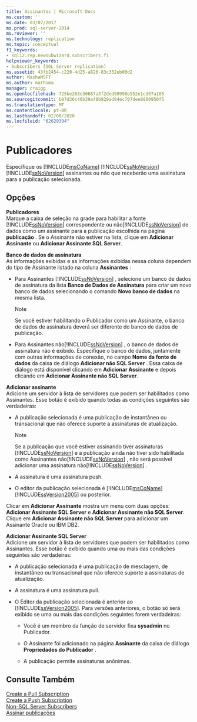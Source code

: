 ```yaml
---
title: Assinantes | Microsoft Docs
ms.custom: ''
ms.date: 03/07/2017
ms.prod: sql-server-2014
ms.reviewer: ''
ms.technology: replication
ms.topic: conceptual
f1_keywords:
- sql12.rep.newsubwizard.subscribers.f1
helpviewer_keywords:
- Subscribers [SQL Server replication]
ms.assetid: 43fb2454-c220-4d25-a826-83c332eb00d2
author: MashaMSFT
ms.author: mathoma
manager: craigg
ms.openlocfilehash: 725be263e30687a3f2ded90990e952e1cd97a185
ms.sourcegitcommit: b87d36c46b39af8b929ad94ec707dee8800950f5
ms.translationtype: MT
ms.contentlocale: pt-BR
ms.lasthandoff: 02/08/2020
ms.locfileid: "62629394"
---
```

# <a name="subscribers"></a>Publicadores
  Especifique os [!INCLUDE[msCoName](../../includes/msconame-md.md)] [!INCLUDE[ssNoVersion](../../includes/ssnoversion-md.md)] [!INCLUDE[ssNoVersion](../../includes/ssnoversion-md.md)] assinantes ou não que receberão uma assinatura para a publicação selecionada.  
  
## <a name="options"></a>Opções  
 **Publicadores**  
 Marque a caixa de seleção na grade para habilitar a fonte [!INCLUDE[ssNoVersion](../../includes/ssnoversion-md.md)] correspondente ou não[!INCLUDE[ssNoVersion](../../includes/ssnoversion-md.md)] de dados como um assinante para a publicação escolhida na página **publicação** . Se o Assinante não estiver na lista, clique em **Adicionar Assinante** ou **Adicionar Assinante SQL Server**.  
  
 **Banco de dados de assinatura**  
 As informações exibidas e as informações exibidas nessa coluna dependem do tipo de Assinante listado na coluna **Assinantes** :  
  
-   Para Assinantes [!INCLUDE[ssNoVersion](../../includes/ssnoversion-md.md)] , selecione um banco de dados de assinatura da lista **Banco de Dados de Assinatura** para criar um novo banco de dados selecionando o comando **Novo banco de dados** na mesma lista.  
  
    > [!NOTE]  
    >  Se você estiver habilitando o Publicador como um Assinante, o banco de dados de assinatura deverá ser diferente do banco de dados de publicação.  
  
-   Para Assinantes não[!INCLUDE[ssNoVersion](../../includes/ssnoversion-md.md)] , o banco de dados de assinatura não é exibido. Especifique o banco de dados, juntamente com outras informações de conexão, no campo **Nome da fonte de dados** da caixa de diálogo **Adicionar não SQL Server** . Essa caixa de diálogo está disponível clicando em **Adicionar Assinante** e depois clicando em **Adicionar Assinante não SQL Server**.  
  
 **Adicionar assinante**  
 Adicione um servidor à lista de servidores que podem ser habilitados como Assinantes. Esse botão é exibido quando todas as condições seguintes são verdadeiras:  
  
-   A publicação selecionada é uma publicação de instantâneo ou transacional que não oferece suporte a assinaturas de atualização.  
  
    > [!NOTE]  
    >  Se a publicação que você estiver assinando tiver assinaturas [!INCLUDE[ssNoVersion](../../includes/ssnoversion-md.md)] e a publicação ainda não tiver sido habilitada como Assinantes não[!INCLUDE[ssNoVersion](../../includes/ssnoversion-md.md)] , não será possível adicionar uma assinatura não[!INCLUDE[ssNoVersion](../../includes/ssnoversion-md.md)] .  
  
-   A assinatura é uma assinatura push.  
  
-   O editor da publicação selecionada é [!INCLUDE[msCoName](../../includes/msconame-md.md)] [!INCLUDE[ssVersion2005](../../includes/ssversion2005-md.md)] ou posterior.  
  
 Clicar em **Adicionar Assinante** mostra um menu com duas opções: **Adicionar Assinante SQL Server** e **Adicionar Assinante não SQL Server**. Clique em **Adicionar Assinante não SQL Server** para adicionar um Assinante Oracle ou IBM DB2.  
  
 **Adicionar Assinante SQL Server**  
 Adicione um servidor à lista de servidores que podem ser habilitados como Assinantes. Esse botão é exibido quando uma ou mais das condições seguintes são verdadeiras:  
  
-   A publicação selecionada é uma publicação de mesclagem, de instantâneo ou transacional que não oferece suporte a assinaturas de atualização.  
  
-   A assinatura é uma assinatura pull.  
  
-   O Editor da publicação selecionada é anterior ao [!INCLUDE[ssVersion2005](../../includes/ssversion2005-md.md)]. Para versões anteriores, o botão só será exibido se uma ou mais das condições seguintes forem verdadeiras:  
  
    -   Você é um membro da função de servidor fixa **sysadmin** no Publicador.  
  
    -   O Assinante foi adicionado na página **Assinante** da caixa de diálogo **Propriedades do Publicador** .  
  
    -   A publicação permite assinaturas anônimas.  
  
## <a name="see-also"></a>Consulte Também  
 [Create a Pull Subscription](create-a-pull-subscription.md)   
 [Create a Push Subscription](create-a-push-subscription.md)   
 [Non-SQL Server Subscribers](non-sql/non-sql-server-subscribers.md)   
 [Assinar publicações](subscribe-to-publications.md)  
  
  
